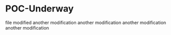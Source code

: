# POC-Underway

file modified
another modification
another modification
another modification
another modification
